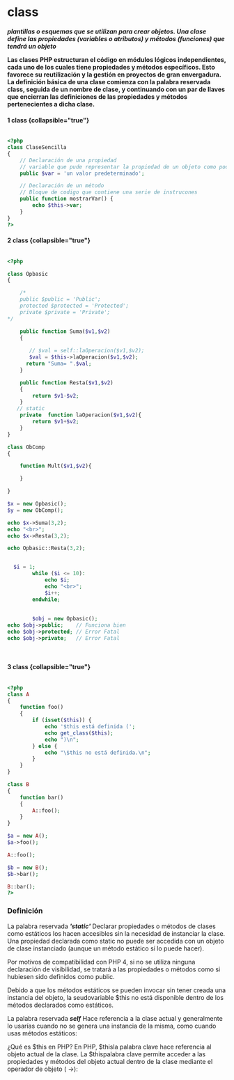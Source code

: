 # class 

  **_plantillas o esquemas que se utilizan para crear objetos. Una clase define las propiedades (variables o atributos) y métodos (funciones) que tendrá un objeto_**

**Las clases PHP estructuran el código en módulos lógicos independientes, cada uno de los cuales tiene propiedades y métodos específicos. Esto favorece su reutilización y la gestión en proyectos de gran envergadura.
 La definición básica de una clase comienza con la palabra reservada class, seguida de un nombre de clase, y continuando con un par de llaves que encierran las definiciones de las propiedades y métodos pertenecientes a dicha clase.**
#### 1 class  {collapsible="true"}



```php

<?php
class ClaseSencilla
{
    // Declaración de una propiedad
    // variable que pude representar la propiedad de un objeto como podria se color,forma, tamaño
    public $var = 'un valor predeterminado';

    // Declaración de un método
    // Bloque de codigo que contiene una serie de instrucones
    public function mostrarVar() {
        echo $this->var;
    }
}
?>

```
#### 2 class  {collapsible="true"}
```php

<?php

class Opbasic
{ 

    /*
    public $public = 'Public';
    protected $protected = 'Protected';
    private $private = 'Private';
*/

    public function Suma($v1,$v2)
    {
      
       // $val = self::laOperacion($v1,$v2);
       $val = $this->laOperacion($v1,$v2);
      return "Suma= ".$val;
    }

    public function Resta($v1,$v2)
    {
        return $v1-$v2;
    }
   // static
    private  function laOperacion($v1,$v2){
        return $v1+$v2;
    }
}

class ObComp
{

    function Mult($v1,$v2){

    }

}

$x = new Opbasic();
$y = new ObComp();

echo $x->Suma(3,2);
echo "<br>";
echo $x->Resta(3,2);

echo Opbasic::Resta(3,2);


  $i = 1;
        while ($i <= 10):
            echo $i;
            echo "<br>";
            $i++;
        endwhile;
        
        
        $obj = new Opbasic();
echo $obj->public;    // Funciona bien
echo $obj->protected; // Error Fatal
echo $obj->private;   // Error Fatal
        
        
```
#### 3 class  {collapsible="true"}

```php

<?php
class A
{
    function foo()
    {
        if (isset($this)) {
            echo '$this está definida (';
            echo get_class($this);
            echo ")\n";
        } else {
            echo "\$this no está definida.\n";
        }
    }
}

class B
{
    function bar()
    {
        A::foo();
    }
}

$a = new A();
$a->foo();

A::foo();

$b = new B();
$b->bar();

B::bar();
?>
```
### Definición

La palabra reservada ***'static'***
Declarar propiedades o métodos de clases como estáticos los hacen accesibles sin la necesidad de instanciar la clase. Una propiedad declarada como static no puede ser accedida con un objeto de clase instanciado (aunque un método estático sí lo puede hacer).

Por motivos de compatibilidad con PHP 4, si no se utiliza ninguna declaración de visibilidad, se tratará a las propiedades o métodos como si hubiesen sido definidos como public.

Debido a que los métodos estáticos se pueden invocar sin tener creada una instancia del objeto, la seudovariable $this no está disponible dentro de los métodos declarados como estáticos.

La palabra reservada ***self***
Hace referencia a la clase actual y generalmente lo usarías cuando no se genera una instancia de la misma, como cuando usas métodos estáticos:

¿Qué es  $this en PHP?
En PHP, $thisla palabra clave hace referencia al objeto actual de la clase. La $thispalabra clave permite acceder a las propiedades y métodos del objeto actual dentro de la clase mediante el operador de objeto ( ->):